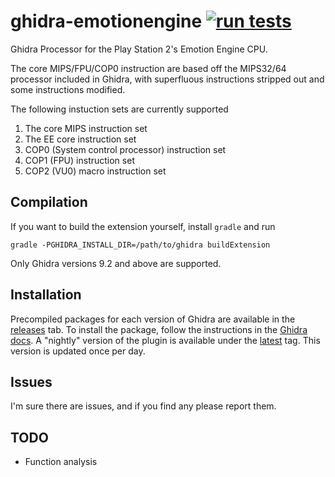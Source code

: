 # ghidra-emotionengine [![run tests](https://github.com/beardypig/ghidra-emotionengine/actions/workflows/test.yml/badge.svg?branch=master)](https://github.com/beardypig/ghidra-emotionengine/actions/workflows/test.yml)
Ghidra Processor for the Play Station 2's Emotion Engine CPU.

The core MIPS/FPU/COP0 instruction are based off the MIPS32/64 processor included in Ghidra, with superfluous instructions stripped out and some instructions modified.

The following instuction sets are currently supported

 1. The core MIPS instruction set
 1. The EE core instruction set
 1. COP0 (System control processor) instruction set
 1. COP1 (FPU) instruction set
 1. COP2 (VU0) macro instruction set

## Compilation

If you want to build the extension yourself, install `gradle` and run
 
```
gradle -PGHIDRA_INSTALL_DIR=/path/to/ghidra buildExtension
```

Only Ghidra versions 9.2 and above are supported.

## Installation

Precompiled packages for each version of Ghidra are available in the [releases](https://github.com/beardypig/ghidra-emotionengine/releases) tab. To install the package, follow the instructions in the [Ghidra docs](https://ghidra-sre.org/InstallationGuide.html#Extensions).
A "nightly" version of the plugin is available under the [latest](https://github.com/beardypig/ghidra-emotionengine/releases/tag/latest) tag. This version is updated once per day. 

## Issues

I'm sure there are issues, and if you find any please report them.

## TODO

 - Function analysis
